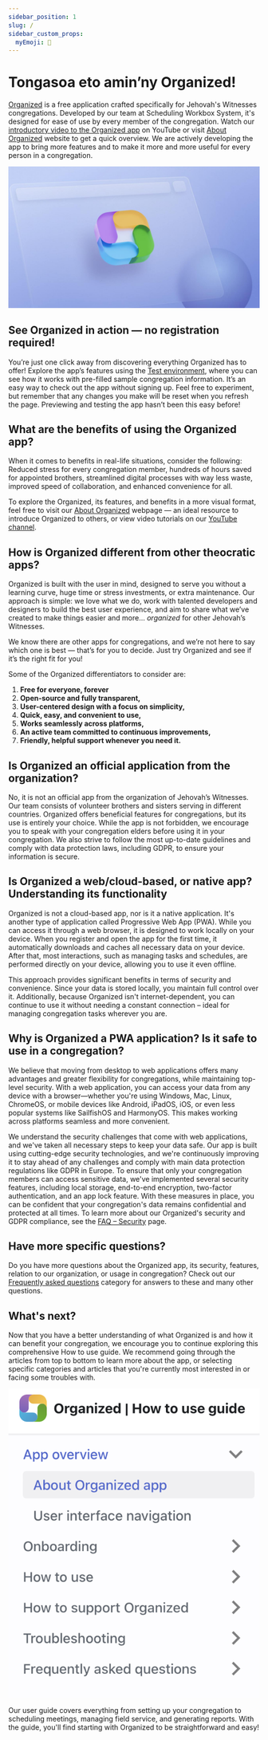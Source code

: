```yaml
---
sidebar_position: 1
slug: /
sidebar_custom_props:
  myEmoji: 🌟
---
```


# Tongasoa eto amin’ny Organized!

[Organized](https://organized-app.com/) is a free application crafted specifically for Jehovah's Witnesses congregations. Developed by our team at Scheduling Workbox System, it's designed for ease of use by every member of the congregation. Watch our [introductory video to the Organized app](https://www.youtube.com/watch?v=2czQB-LEfqg) on YouTube or visit [About Organized](https://about.organized-app.com) website to get a quick overview. We are actively developing the app to bring more features and to make it more and more useful for every person in a congregation.

![Organized wallpaper](./img/organized-app-wallpaper.jpeg)

## See Organized in action — no registration required!

You’re just one click away from discovering everything Organized has to offer! Explore the app’s features using the [Test environment](https://test.organized-app.com/), where you can see how it works with pre-filled sample congregation information. It’s an easy way to check out the app without signing up. Feel free to experiment, but remember that any changes you make will be reset when you refresh the page. Previewing and testing the app hasn’t been this easy before!

## What are the benefits of using the Organized app?

When it comes to benefits in real-life situations, consider the following: Reduced stress for every congregation member, hundreds of hours saved for appointed brothers, streamlined digital processes with way less waste, improved speed of collaboration, and enhanced convenience for all.

To explore the Organized, its features, and benefits in a more visual format, feel free to visit our [About Organized](https://about.organized-app.com) webpage — an ideal resource to introduce Organized to others, or view video tutorials on our [YouTube channel](https://www.youtube.com/@organized-app).

## How is Organized different from other theocratic apps?

Organized is built with the user in mind, designed to serve you without a learning curve, huge time or stress investments, or extra maintenance. Our approach is simple: we love what we do, work with talented developers and designers to build the best user experience, and aim to share what we’ve created to make things easier and more... _organized_ for other Jehovah’s Witnesses.

We know there are other apps for congregations, and we’re not here to say which one is best — that’s for you to decide. Just try Organized and see if it’s the right fit for you!

Some of the Organized differentiators to consider are:

1. **Free for everyone, forever**
2. **Open-source and fully transparent,**
3. **User-centered design with a focus on simplicity,**
4. **Quick, easy, and convenient to use,**
5. **Works seamlessly across platforms,**
6. **An active team committed to continuous improvements,**
7. **Friendly, helpful support whenever you need it.**

## Is Organized an official application from the organization?

No, it is not an official app from the organization of Jehovah’s Witnesses. Our team consists of volunteer brothers and sisters serving in different countries. Organized offers beneficial features for congregations, but its use is entirely your choice. While the app is not forbidden, we encourage you to speak with your congregation elders before using it in your congregation. We also strive to follow the most up-to-date guidelines and comply with data protection laws, including GDPR, to ensure your information is secure.

## Is Organized a web/cloud-based, or native app? Understanding its functionality

Organized is not a cloud-based app, nor is it a native application. It's another type of application called Progressive Web App (PWA). While you can access it through a web browser, it is designed to work locally on your device. When you register and open the app for the first time, it automatically downloads and caches all necessary data on your device. After that, most interactions, such as managing tasks and schedules, are performed directly on your device, allowing you to use it even offline.

This approach provides significant benefits in terms of security and convenience. Since your data is stored locally, you maintain full control over it. Additionally, because Organized isn't internet-dependent, you can continue to use it without needing a constant connection – ideal for managing congregation tasks wherever you are.

## Why is Organized a PWA application? Is it safe to use in a congregation?

We believe that moving from desktop to web applications offers many advantages and greater flexibility for congregations, while maintaining top-level security. With a web application, you can access your data from any device with a browser—whether you're using Windows, Mac, Linux, ChromeOS, or mobile devices like Android, iPadOS, iOS, or even less popular systems like SailfishOS and HarmonyOS. This makes working across platforms seamless and more convenient.

We understand the security challenges that come with web applications, and we've taken all necessary steps to keep your data safe. Our app is built using cutting-edge security technologies, and we're continuously improving it to stay ahead of any challenges and comply with main data protection regulations like GDPR in Europe. To ensure that only your congregation members can access sensitive data, we've implemented several security features, including local storage, end-to-end encryption, two-factor authentication, and an app lock feature. With these measures in place, you can be confident that your congregation's data remains confidential and protected at all times. To learn more about our Organized's security and GDPR compliance, see the [FAQ – Security](../faq/security.md) page.

## Have more specific questions?

Do you have more questions about the Organized app, its security, features, relation to our organization, or usage in congregation? Check out our [Frequently asked questions](../faq) category for answers to these and many other questions.

## What's next?

Now that you have a better understanding of what Organized is and how it can benefit your congregation, we encourage you to continue exploring this comprehensive How to use guide. We recommend going through the articles from top to bottom to learn more about the app, or selecting specific categories and articles that you're currently most interested in or facing some troubles with.

![Organized how to use guide table of contents](./img/guide-toc.png)

Our user guide covers everything from setting up your congregation to scheduling meetings, managing field service, and generating reports. With the guide, you'll find starting with Organized to be straightforward and easy!

